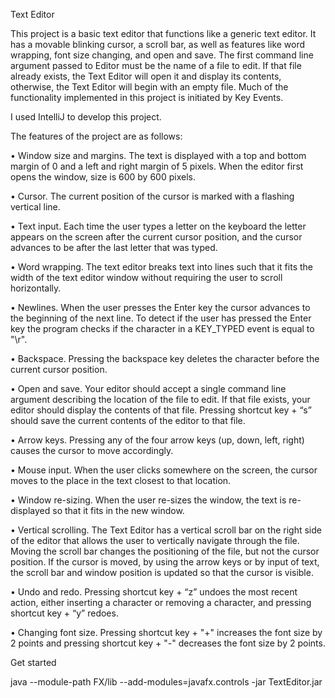Text Editor

This project is a basic text editor that functions like a generic text editor. It has a movable blinking cursor, a scroll bar, as well as features like word wrapping, font size changing, and open and save.
The first command line argument passed to Editor must be the name of a file to edit. If that file already exists, the Text Editor will open it and display its contents, otherwise, the Text Editor will begin with an empty file.
Much of the functionality implemented in this project is initiated by Key Events.

I used IntelliJ to develop this project.

The features of the project are as follows:

• Window size and margins. The text is displayed with a top and bottom margin of 0 and a left and right margin of 5 pixels. When the editor first opens the window, size is 600 by 600 pixels.

• Cursor. The current position of the cursor is marked with a flashing vertical line.

• Text input. Each time the user types a letter on the keyboard the letter appears on the screen after the current cursor position, and the cursor advances to be after the last letter that was typed.

• Word wrapping. The text editor breaks text into lines such that it fits the width of the text editor window without requiring the user to scroll horizontally.

• Newlines. When the user presses the Enter key the cursor advances to the beginning of the next line. To detect if the user has pressed the Enter key the program checks if the character in a KEY_TYPED event is equal to "\r".

• Backspace. Pressing the backspace key deletes the character before the current cursor position.

• Open and save. Your editor should accept a single command line argument describing the location of the file to edit. If that file exists, your editor should display the contents of that file. Pressing shortcut key + “s” should save the current contents of the editor to that file.

• Arrow keys. Pressing any of the four arrow keys (up, down, left, right) causes the cursor to move accordingly.

• Mouse input. When the user clicks somewhere on the screen, the cursor moves to the place in the text closest to that location.

• Window re-sizing. When the user re-sizes the window, the text is re-displayed so that it fits in the new window.

• Vertical scrolling. The Text Editor has a vertical scroll bar on the right side of the editor that allows the user to vertically navigate through the file. Moving the scroll bar changes the positioning of the file, but not the cursor position. If the cursor is moved, by using the arrow keys or by input of text, the scroll bar and window position is updated so that the cursor is visible.

• Undo and redo. Pressing shortcut key + “z” undoes the most recent action, either inserting a character or removing a character, and pressing shortcut key + “y” redoes.

• Changing font size. Pressing shortcut key + "+" increases the font size by 2 points and pressing shortcut key + "-" decreases the font size by 2 points.

Get started

java --module-path FX/lib --add-modules=javafx.controls -jar TextEditor.jar <Filename>
